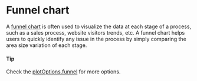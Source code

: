# Funnel chart
A [funnel chart](https://api.highcharts.com/highcharts/plotOptions.funnel) is often used to visualize the data at each stage of a process, such as a sales process, website visitors trends, etc. A funnel chart helps users to quickly identify any issue in the process by simply comparing the area size variation of each stage.

####  Tip
Check the [plotOptions.funnel](https://api.highcharts.com/highcharts/plotOptions.funnel) for more options.
